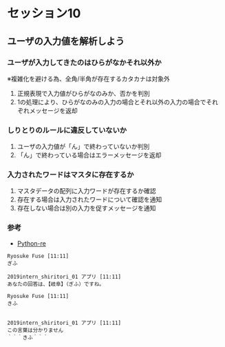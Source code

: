 # セッション10
## ユーザの入力値を解析しよう

### ユーザが入力してきたのはひらがなかそれ以外か
※複雑化を避ける為、全角/半角が存在するカタカナは対象外

1. 正規表現で入力値がひらがなのみか、否かを判別
2. 1の処理により、ひらがなのみの入力の場合とそれ以外の入力の場合でそれぞれメッセージを返却

### しりとりのルールに違反していないか
1. ユーザの入力値が「ん」で終わっていないか判別
2. 「ん」で終わっている場合はエラーメッセージを返却

### 入力されたワードはマスタに存在するか
1. マスタデータの配列に入力ワードが存在するか確認
2. 存在する場合は入力されたワードについて確認を通知
3. 存在しない場合は別の入力を促すメッセージを通知

### 参考
- [Python-re](https://docs.python.jp/3/library/re.html)

```
Ryosuke Fuse [11:11]
ぎふ

2019intern_shiritori_01 アプリ [11:11]
あなたの回答は、【岐阜】（ぎふ）ですね。
```

```
Ryosuke Fuse [11:11]
きふ


2019intern_shiritori_01 アプリ [11:11]
この言葉は分かりません
｀｀｀きふ｀｀｀
```
